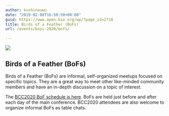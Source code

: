 ```yaml
---
author: kushinauwu
date: "2019-02-08T16:50:50+00:00"
guid: https://www.open-bio.org/wp/?page_id=2718
title: Birds of a Feather (BoFs)
url: /events/bosc-2020/bofs/

---
```

![](/wp/wp-content/uploads/2019/03/OBF-BoF-2018-25.jpg)

## Birds of a Feather (BoFs)

Birds of a Feather (BoFs) are informal, self-organized meetups focused on specific topics. They are a great way to meet other like-minded community members and have an in-depth discussion on a topic of interest.

The [BCC2020 BoF schedule is here](https://bcc2020.sched.com/overview/subject/BoF). BoFs are held just before and after each day of the main conference. BCC2020 attendees are also welcome to organize informal BoFs as table chats.
